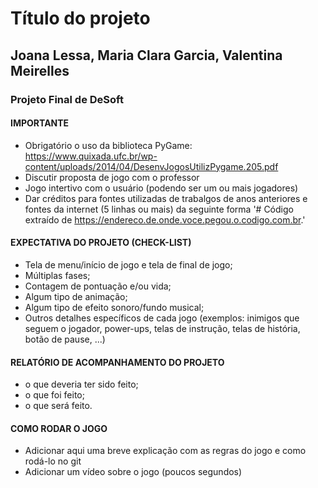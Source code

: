 # Título do projeto
## Joana Lessa, Maria Clara Garcia, Valentina Meirelles

 ### Projeto Final de DeSoft

 #### IMPORTANTE
 - Obrigatório o uso da biblioteca PyGame: https://www.quixada.ufc.br/wp-content/uploads/2014/04/DesenvJogosUtilizPygame.205.pdf
 - Discutir proposta de jogo com o professor
 - Jogo intertivo com o usuário (podendo ser um ou mais jogadores)
 - Dar créditos para fontes utilizadas de trabalgos de anos anteriores e fontes da internet (5 linhas ou mais) da seguinte forma '# Código extraído de https://endereco.de.onde.voce.pegou.o.codigo.com.br.'


 #### EXPECTATIVA DO PROJETO (CHECK-LIST)
 - Tela de menu/início de jogo e tela de final de jogo;
 - Múltiplas fases;
 - Contagem de pontuação e/ou vida;
 - Algum tipo de animação;
 - Algum tipo de efeito sonoro/fundo musical;
 - Outros detalhes específicos de cada jogo (exemplos: inimigos que seguem o jogador, power-ups, telas de instrução, telas de história, botão de pause, ...)
   
 #### RELATÓRIO DE ACOMPANHAMENTO DO PROJETO
 - o que deveria ter sido feito;
 - o que foi feito;
 - o que será feito.

#### COMO RODAR O JOGO
- Adicionar aqui uma breve explicação com as regras do jogo e como rodá-lo no git
- Adicionar um vídeo sobre o jogo (poucos segundos)
